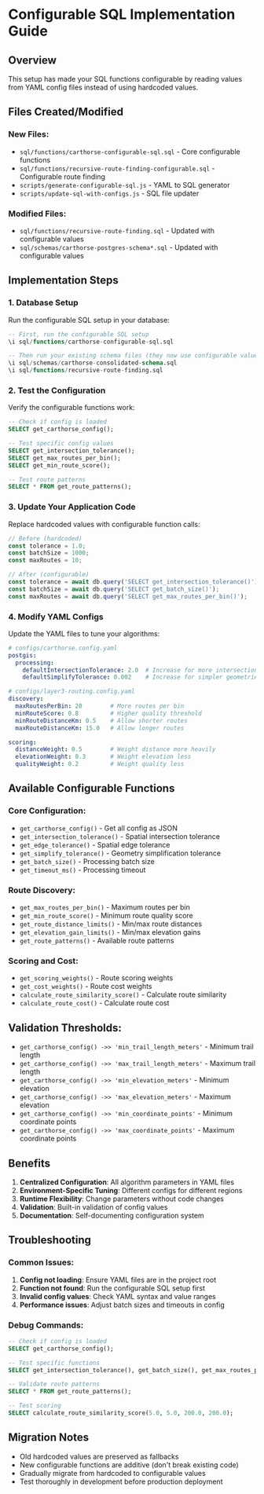 # Configurable SQL Implementation Guide

## Overview
This setup has made your SQL functions configurable by reading values from YAML config files instead of using hardcoded values.

## Files Created/Modified

### New Files:
- `sql/functions/carthorse-configurable-sql.sql` - Core configurable functions
- `sql/functions/recursive-route-finding-configurable.sql` - Configurable route finding
- `scripts/generate-configurable-sql.js` - YAML to SQL generator
- `scripts/update-sql-with-configs.js` - SQL file updater

### Modified Files:
- `sql/functions/recursive-route-finding.sql` - Updated with configurable values
- `sql/schemas/carthorse-postgres-schema*.sql` - Updated with configurable values

## Implementation Steps

### 1. Database Setup
Run the configurable SQL setup in your database:

```sql
-- First, run the configurable SQL setup
\i sql/functions/carthorse-configurable-sql.sql

-- Then run your existing schema files (they now use configurable values)
\i sql/schemas/carthorse-consolidated-schema.sql
\i sql/functions/recursive-route-finding.sql
```

### 2. Test the Configuration
Verify the configurable functions work:

```sql
-- Check if config is loaded
SELECT get_carthorse_config();

-- Test specific config values
SELECT get_intersection_tolerance();
SELECT get_max_routes_per_bin();
SELECT get_min_route_score();

-- Test route patterns
SELECT * FROM get_route_patterns();
```

### 3. Update Your Application Code
Replace hardcoded values with configurable function calls:

```typescript
// Before (hardcoded)
const tolerance = 1.0;
const batchSize = 1000;
const maxRoutes = 10;

// After (configurable)
const tolerance = await db.query('SELECT get_intersection_tolerance()');
const batchSize = await db.query('SELECT get_batch_size()');
const maxRoutes = await db.query('SELECT get_max_routes_per_bin()');
```

### 4. Modify YAML Configs
Update the YAML files to tune your algorithms:

```yaml
# configs/carthorse.config.yaml
postgis:
  processing:
    defaultIntersectionTolerance: 2.0  # Increase for more intersections
    defaultSimplifyTolerance: 0.002    # Increase for simpler geometries

# configs/layer3-routing.config.yaml
discovery:
  maxRoutesPerBin: 20        # More routes per bin
  minRouteScore: 0.8         # Higher quality threshold
  minRouteDistanceKm: 0.5    # Allow shorter routes
  maxRouteDistanceKm: 15.0   # Allow longer routes

scoring:
  distanceWeight: 0.5        # Weight distance more heavily
  elevationWeight: 0.3       # Weight elevation less
  qualityWeight: 0.2         # Weight quality less
```

## Available Configurable Functions

### Core Configuration:
- `get_carthorse_config()` - Get all config as JSON
- `get_intersection_tolerance()` - Spatial intersection tolerance
- `get_edge_tolerance()` - Spatial edge tolerance
- `get_simplify_tolerance()` - Geometry simplification tolerance
- `get_batch_size()` - Processing batch size
- `get_timeout_ms()` - Processing timeout

### Route Discovery:
- `get_max_routes_per_bin()` - Maximum routes per bin
- `get_min_route_score()` - Minimum route quality score
- `get_route_distance_limits()` - Min/max route distances
- `get_elevation_gain_limits()` - Min/max elevation gains
- `get_route_patterns()` - Available route patterns

### Scoring and Cost:
- `get_scoring_weights()` - Route scoring weights
- `get_cost_weights()` - Route cost weights
- `calculate_route_similarity_score()` - Calculate route similarity
- `calculate_route_cost()` - Calculate route cost

## Validation Thresholds:
- `get_carthorse_config() ->> 'min_trail_length_meters'` - Minimum trail length
- `get_carthorse_config() ->> 'max_trail_length_meters'` - Maximum trail length
- `get_carthorse_config() ->> 'min_elevation_meters'` - Minimum elevation
- `get_carthorse_config() ->> 'max_elevation_meters'` - Maximum elevation
- `get_carthorse_config() ->> 'min_coordinate_points'` - Minimum coordinate points
- `get_carthorse_config() ->> 'max_coordinate_points'` - Maximum coordinate points

## Benefits

1. **Centralized Configuration**: All algorithm parameters in YAML files
2. **Environment-Specific Tuning**: Different configs for different regions
3. **Runtime Flexibility**: Change parameters without code changes
4. **Validation**: Built-in validation of config values
5. **Documentation**: Self-documenting configuration system

## Troubleshooting

### Common Issues:

1. **Config not loading**: Ensure YAML files are in the project root
2. **Function not found**: Run the configurable SQL setup first
3. **Invalid config values**: Check YAML syntax and value ranges
4. **Performance issues**: Adjust batch sizes and timeouts in config

### Debug Commands:

```sql
-- Check if config is loaded
SELECT get_carthorse_config();

-- Test specific functions
SELECT get_intersection_tolerance(), get_batch_size(), get_max_routes_per_bin();

-- Validate route patterns
SELECT * FROM get_route_patterns();

-- Test scoring
SELECT calculate_route_similarity_score(5.0, 5.0, 200.0, 200.0);
```

## Migration Notes

- Old hardcoded values are preserved as fallbacks
- New configurable functions are additive (don't break existing code)
- Gradually migrate from hardcoded to configurable values
- Test thoroughly in development before production deployment
